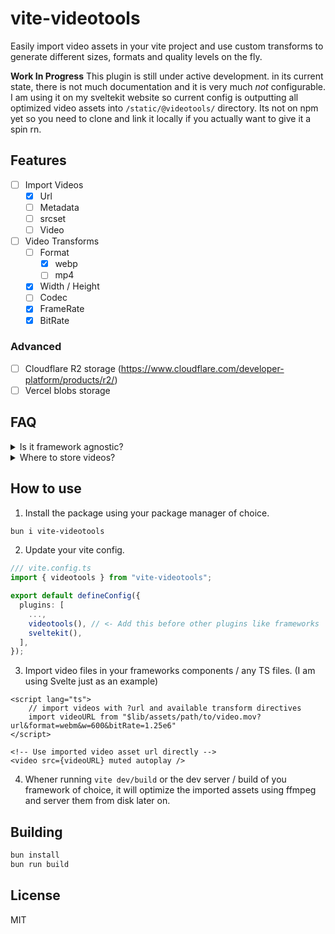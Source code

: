 # vite-videotools

Easily import video assets in your vite project and use custom transforms to generate different sizes, formats and quality levels on the fly.

**Work In Progress**
This plugin is still under active development. in its current state, there is not much documentation 
and it is very much *not* configurable. I am using it on my sveltekit website so current config is 
outputting all optimized video assets into `/static/@videotools/` directory.
Its not on npm yet so you need to clone and link it locally if you actually want to give it a spin rn.

## Features

- [ ] Import Videos
  - [x] Url
  - [ ] Metadata
  - [ ] srcset
  - [ ] Video

- [ ] Video Transforms
  - [ ] Format
    - [x] webp
    - [ ] mp4
  - [x] Width / Height
  - [ ] Codec 
  - [x] FrameRate
  - [x] BitRate

### Advanced

- [ ] Cloudflare R2 storage (https://www.cloudflare.com/developer-platform/products/r2/)
- [ ] Vercel blobs storage

## FAQ

<details>
<summary>Is it framework agnostic?</summary>
Yes. I am using it mainly with Svelte, but it is a generic vite plugin, so if you're using vite you 
can use it.
</details>

<details>
<summary>Where to store videos?</summary>
If you have larger videos, even with transformations, you should probably not store them in your git 
repo. TOOD: explain cofiguring custom out path and setting up external host / adapter.
</details>

## How to use

1. Install the package using your package manager of choice.
```bash
bun i vite-videotools
```

2. Update your vite config.
```typescript
/// vite.config.ts
import { videotools } from "vite-videotools";

export default defineConfig({
  plugins: [
    ...,
    videotools(), // <- Add this before other plugins like frameworks
    sveltekit(),
  ],
});
```

3. Import video files in your frameworks components / any TS files. (I am using Svelte just as an example)
```svelte
<script lang="ts">
    // import videos with ?url and available transform directives
    import videoURL from "$lib/assets/path/to/video.mov?url&format=webm&w=600&bitRate=1.25e6"
</script>

<!-- Use imported video asset url directly -->
<video src={videoURL} muted autoplay />
```

4. Whener running `vite dev/build` or the dev server / build of you framework of choice, it will 
optimize the imported assets using ffmpeg and server them from disk later on.

## Building

```bash
bun install
bun run build
```


## License

MIT
